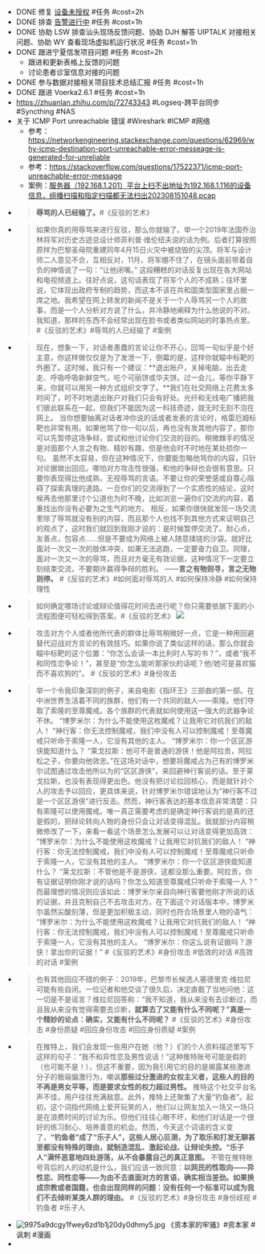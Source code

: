 - DONE 修复 [设备未授权](http://192.168.38.165:81/zentao/bug-view-12372.html ) #任务 #cost=2h
- DONE 排查 [告警进行中](http://192.168.38.165:81/zentao/bug-view-11154.html ) #任务 #cost=1h
- DONE 协助 LSW 排查汕头现场反馈问题、协助 DJH 解答 UIPTALK 对接相关问题、协助 WY 查看现场虚拟机运行状况 #任务 #cost=1h
- DONE 跟进宁夏信发项目问题 #任务 #cost=2h
	- 跟进和更新表格上反馈的问题
	- 讨论患者诊室信息对接的问题
- DONE 参与数据对接相关项目技术总结汇报 #任务 #cost=1h
- DONE 跟进 Voerka2.6.1 #任务 #cost=1h
- https://zhuanlan.zhihu.com/p/72743343 #Logseq-跨平台同步 #Syncthing #NAS
- 关于 ICMP Port unreachable 错误 #Wireshark #ICMP #网络
	- 参考：https://networkengineering.stackexchange.com/questions/62969/why-icmp-destination-port-unreachable-error-messeage-is-generated-for-unreliable
	- 参考：https://stackoverflow.com/questions/17522371/icmp-port-unreachable-error-message
	- 案例：[服务器（192.168.1.201）平台上扫不出地址为192.168.1.116的设备信息，组播扫描和指定扫描都无法扫出202308151048.pcap](../assets/服务器（192_1692143922551_0.168.1.201）平台上扫不出地址为192.168.1.116的设备信息，组播扫描和指定扫描都无法扫出202308151048.pcap)
- >**辱骂的人已经输了。**#《反驳的艺术》
- >如果你真的用辱骂来进行反驳，那么你就输了。举一个2019年法国乔治林将军对历史古迹总设计师菲利普·维伦纽夫说的话为例。后者打算按照原样为巴黎圣母院重建同年4月15日火灾中被烧毁的尖顶。将军与设计师二人意见不合，互相反对，11月，将军绷不住了，在镜头面前带着自负的神情说了一句：“让他闭嘴。”
  这段糟糕的对话反复出现在各大网站和电视频道上。往好点说，这句话表现了将军个人的不成熟；往坏里说，它体现出政府专制的趋势，而这本不该在共和国类型国家里占据一席之地。我希望在网上转发的新闻不是关于一个人辱骂另一个人的故事，而是一个人分析对方说了什么，并冷静地阐释为什么他说的不对。
  我知道，那样的东西不会经常出现在脸书或者类似网站的时事热点里。
  #《反驳的艺术》#辱骂的人已经输了 #案例
- >现在，想象一下，对话者愚蠢的言论让你不开心，回骂一句似乎是个好主意，你这样做仅仅是为了发泄一下，倒霉的是，这样你就瞄中标靶的外圈了。这时候，我只有一个建议：**退出账户，关掉电脑，出去走走、呼吸呼吸新鲜空气，吃个可丽饼或华夫饼。过一会儿，等你平静下来，你就可以用另一种方式组织文字了。**我们在社交网络上花费太多时间了，时不时地退出账户对我们只会有好处。光纤和无线电广播把我们彼此联系在一起，但我们不能因为这一科技奇迹，就无时无刻不泡在网上。
  当你想要抽离对话者冲你说的话或者发表的言论时，格雷厄姆标靶也非常有用。如果他骂了你一句以后，再也没有发其他内容了，那你可以先暂停这场争辩，尝试和他讨论你们交流的目的。稍微棘手的情况是对面那个人言之有物、精妙有趣，但是他会时不时地在某处损你一句。
  虽然不太容易，但在这种情况下，你要能忽略他骂你的内容，只针对论据做出回应。哪怕对方攻击性很强，和他的争辩也会很有意思。只要你表现得比他成熟，无视辱骂的言语。不要让你的荣誉感或自尊心阻碍了探索真理的道路。一旦你们的交流得到了一个实质性的结论，这时候再去他那里讨个公道也为时不晚，比如浏览一遍你们交流的内容，着重找出你没有必要为之生气的地方。
  相反，如果你很快就发现一场交流里除了辱骂就没有别的内容，而且那个人也找不到其他方式来证明自己的观点了，这时我们就回到我刚才说的：是时候暂停交流了。耐心点，友善点，包容点……但是不要成为网络上被人随意揉搓的沙袋。就好比面对一次又一次的肢体冲突，如果无法逃跑，一定要奋力自卫。同理，面对一次又一次的辱骂，而且对方毫无有效论据，这种情况下一定要立刻结束交流，不要期许赢得争辩的胜利。
  ——**言之有物则寻，言之无物则停。**
  #《反驳的艺术》#如何面对辱骂的人 #如何保持冷静 #如何保持理性
- >如何确定哪场讨论或辩论值得花时间去进行呢？你只需要依据下面的小流程图便可轻松得到答案。#《反驳的艺术》
  ![](https://staticcdn1-5.umiwi.com/epms_ebook/b3a4d85dbcd24ef885cd88293c51a120.jpg?x-oss-process=image/resize,w_1920,m_lfit)
- >攻击对方个人或者他所代表的群体比辱骂稍微好一点，它是一种用回避替代迎战对方言论的有效技巧。如果你说了类似这样的话，那么你就会瞄中标靶的这个位置：“你怎么会读一本比利时人写的书？”，或者“我不和同性恋争论！”，甚至是“你怎么能听那家伙的话呢？他/她可是喜欢猫而不喜欢狗的”。
  #《反驳的艺术》#身份攻击
- >举一个令我印象深刻的例子，来自电影《指环王》三部曲的第一部。在中洲世界生活着不同的族群，他们有一个共同的敌人——索隆。他们夺取了索隆的至尊魔戒。各个族群的代表就如何使用这一强大的武器争论不休。
  “博罗米尔：为什么不能使用这枚魔戒？让我用它对抗我们的敌人！
  “神行客：你无法控制魔戒，我们中没有人可以控制魔戒！至尊魔戒只听命于索隆一人，它没有其他的主人。
  “博罗米尔：你一个区区游侠能知道什么？
  “莱戈拉斯：他可不是普通的游侠！他是阿拉贡，阿拉松之子，你要向他效忠。”在这场对话中，想要将魔戒占为己有的博罗米尔试图通过攻击他所以为的“区区游侠”，来回避神行客说的话。至于莱戈拉斯，也没有表现得更出色。他没有把讨论拉回核心，而是就针对个人的攻击予以回应，更具体来说，针对博罗米尔错误地认为“神行客不过是一个区区游侠”进行反击。然而，神行客表达的基本信息非常清楚：只有索隆可以使用魔戒。唯一真正需要考虑的是确定神行客说的是真的还是假的，把辩论转向人物的身份只会让对话变得混乱。我就部分内容稍微修改了一下，来看一看这个场景怎么发展可以让对话变得更加高效：
  “博罗米尔：为什么不能使用这枚魔戒？让我用它对抗我们的敌人！
  “神行客：你无法控制魔戒，我们中没有人可以控制魔戒！至尊魔戒只听命于索隆一人，它没有其他的主人。
  “博罗米尔：你一个区区游侠能知道什么？
  “莱戈拉斯：不管他是不是游侠，这都没那么重要。阿拉贡，你有证据证明你刚才说的话吗？你怎么知道至尊魔戒只听命于索隆一人？”
  而最理想的情况则应该如此：博罗米尔亲自向神行客要他刚才所说的话的证据，并且克制自己不去攻击对方。在下面这个对话版本中，博罗米尔虽然尖酸刻薄，但是更加积极主动，同时也符合场景里人物的语气：
  “博罗米尔：为什么不能使用这枚魔戒？让我用它对抗我们的敌人！
  “神行客：你无法控制魔戒，我们中没有人可以控制魔戒！至尊魔戒只听命于索隆一人，它没有其他的主人。
  “博罗米尔：你这么说有证据吗？游侠！拿出你的证据！” 
  #《反驳的艺术》#身份攻击 #低效的对话 #高效的对话 #案例
- >也有其他回应不错的例子：2019年，巴黎市长候选人塞德里克·维拉尼可能有些自闭。一位记者和他交谈了很久后，决定直截了当地问他：这一切是不是谣言？维拉尼回答称：“我不知道，我从来没有去诊断过，而且我从来没有觉得需要去诊断，**就算去了又能有什么不同呢？”真是一个精妙的论点：确实，又能有什么不同呢？**
  #《反驳的艺术》#身份攻击 #身份质疑 #回应身份攻击 #回应身份质疑 #案例
- >在推特上，我们会发现一些用户在她（他？）们的个人资料描述里写下这样的句子：“我不和异性恋及男性说话！”这种推特账号可能是假的（也可能不是！），但这不重要，因为我引用它的目的是揭露某些激进分子的极端偏激行为，嘲讽**那些过分激进的女权主义者，这些人的目的不再是男女平等，而是要求女性的权力超过男性。**
  推特这个社交平台名声不佳，用户往往充满敌意。此外，推特上还聚集了大量“钓鱼者”。起初，这个词指代网络上爱开玩笑的人，他们以让网友加入一场又一场只是在浪费时间的讨论为乐。但他们往往心眼不坏，和他们对话是一个很好的练习耐心、培养善意的机会。然而，今天这个词语的含义变了，**“钓鱼者”成了“乐子人”，这些人居心叵测，为了取乐和打发无聊甚至都没有特殊的理由，就制造混乱、激起论战、让辩论失控。“乐子人”满怀恶意地四处游荡，从不会暴露自己的真正意图。**
  不管在推特账号背后的人的动机是什么，我们应该一致同意：**以网民的性取向——异性恋、同性恋等——为由不去直面对方的言语，确实相当差劲。如果换成宗教或者国籍，也会出现同样的问题：没有任何一个标准可以成为我们不去倾听某类人群的理由。**
  #《反驳的艺术》#身份攻击 #身份歧视 #钓鱼者 #乐子人
- ![9975a9dcgy1fwey6zd1b1j20dy0dhmy5.jpg](../assets/9975a9dcgy1fwey6zd1b1j20dy0dhmy5_1692111218950_0.jpg)
  《资本家的牢骚》#资本家 #讽刺 #漫画
-